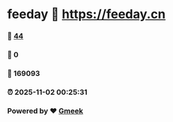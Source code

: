 # feeday :link: https://feeday.cn 
### :page_facing_up: [44](https://feeday.cn/tag.html) 
### :speech_balloon: 0 
### :hibiscus: 169093 
### :alarm_clock: 2025-11-02 00:25:31 
### Powered by :heart: [Gmeek](https://github.com/Meekdai/Gmeek)

